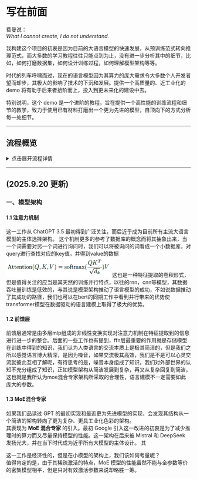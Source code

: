 # 写在前面

费曼说：  
*What I cannot create, I do not understand.*

我构建这个项目的初衷是因为目前的大语言模型的快速发展，从预训练范式转向推理范式，而大多数的学习教程往往只能点到为止，没有进一步分析其中的细节，比如，如何打磨数据集，如何设计训练过程，如何理解模型架构等等。  

时代的列车呼啸而过，现在的语言模型因为其算力的庞大需求令大多数个人开发者望而却步，其极大的影响了技术的下沉和发展。提供一个高质量的、近工业化的 demo 将有助于后来者拾阶而上，投入到更未来化的建设中去。  

特别说明，这个 demo 是一个进阶的教程，旨在提供一个高性能的训练流程和细节的教学，致力于使用已有材料打磨出一个更为先进的模型，自顶向下的方式分析每一处细节。  

---

## 流程概览

<details>
<summary>点击展开流程详情</summary>

### 模型架构
- 注意力
- 多 token 预测解码
- MoE
- 全局和交错注意力
- 注意力池化

### 分词器
- 训练
- 泛化性

### 数据集处理
- 中英语料
- 推理语料
- 冷启动语料

### 优化器
- AdamW
- Muon

### 参数选择
- 模型参数
- 训练参数

### 训练加速
- 混合精度训练
- 分布式训练
- 梯度累计
- 梯度检查点
- 预训练

### 退火

### 冷启动

### 强化学习
- GRPO
- DAPO
- GSPO

### 指令微调
- SFT
- DPO

### 性能评估
- lm-eval

### 模型量化
- llama.cpp

### 推理部署
- vllm
- sglang
- ollama

</details>

---

## (2025.9.20 更新)

### 一、模型架构

#### 1.1 注意力机制

这一工作从 ChatGPT 3.5 最初得到广泛关注，而后近乎成为目前所有主流大语言模型的主体选择架构。 这个机制更多的参考了数据库的概念而将其抽象出来，当一个词需要对另一个词进行询问时，我们可以将被询问的词看成一个小数据库，对query进行查找对应的key值，并得到value的数据
![Self Attention](images/selfattn.png)
这也是一种特征提取的卷积形式，但是值得关注的应当是其天然的训练并行特点，以往的rnn，cnn等模型，其数据吞吐量训练是低效的，与其说是模型架构推动了语言模型的成功，不如说数据推动了其成功的路径，我们也可以在bert的同期工作中看到并行带来的优势使transformer模型在数据驱动的语言建模上取得了极大的优势。

#### 1.2 前馈层
前馈层通常是由多层mlp组成的非线性变换实现对注意力机制在特征提取到的信息进行进一步的整合。后面的一些工作也有提到，ffn层最重要的作用就是存储模型在训练中得到的知识，我们认为人类语言的交流本质上是极其简洁的，但是我们之所以感觉语言博大精深，是因为噪音，如果交流极其高效，我们是不是可以心灵交流就彼此互相了解呢，有待思考的是，噪音本身组成了知识，我们对外部世界的认知不充分组成了知识，正如模型架构从简洁发展到复杂，再又从复杂回复到简洁，这也就是我所认为moe混合专家架构所采取的合理性，语言建模不一定需要如此庞大的参数。

#### 1.3 MoE混合专家

如果我们品读过 GPT 的最初实现和最近更为先进模型的实现，会发现其结构从一个简洁的架构转向了更为复杂、更具工业化色彩的架构。  
其表现为 **MoE 混合专家** 的引入。最初 Google 引入这一改进的初衷是为了减少推理时的算力而又尽量保持模型的性能。这一架构在后来被 Mistral 和 DeepSeek 发扬光大，并在当下时代成为近乎所有大模型的主体设计。
其

这一工作是经济性的，但是在小模型的架构上，我们该如何考量呢？  
值得肯定的是，由于其稀疏激活的特点，MoE 模型的性能虽然不能与全参数等价的密集模型相平，但是只对有效激活参数来说却略胜一筹。  
